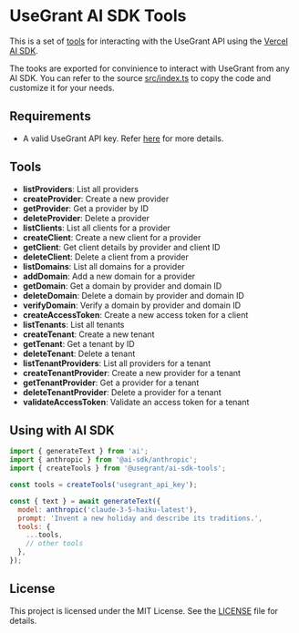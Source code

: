 # UseGrant AI SDK Tools

This is a set of [tools](https://sdk.vercel.ai/docs/foundations/tools) for interacting with the UseGrant API using the [Vercel AI SDK](https://sdk.vercel.ai/).

The tooks are exported for convinience to interact with UseGrant from any AI SDK. You can refer to
the source [src/index.ts](./src/index.ts) to copy the code and customize it for your needs.

## Requirements

- A valid UseGrant API key. Refer [here](https://usegrant.dev/docs/authentication) for more details.

## Tools

- **listProviders**: List all providers
- **createProvider**: Create a new provider
- **getProvider**: Get a provider by ID
- **deleteProvider**: Delete a provider
- **listClients**: List all clients for a provider
- **createClient**: Create a new client for a provider
- **getClient**: Get client details by provider and client ID
- **deleteClient**: Delete a client from a provider
- **listDomains**: List all domains for a provider
- **addDomain**: Add a new domain for a provider
- **getDomain**: Get a domain by provider and domain ID
- **deleteDomain**: Delete a domain by provider and domain ID
- **verifyDomain**: Verify a domain by provider and domain ID
- **createAccessToken**: Create a new access token for a client
- **listTenants**: List all tenants
- **createTenant**: Create a new tenant
- **getTenant**: Get a tenant by ID
- **deleteTenant**: Delete a tenant
- **listTenantProviders**: List all providers for a tenant
- **createTenantProvider**: Create a new provider for a tenant
- **getTenantProvider**: Get a provider for a tenant
- **deleteTenantProvider**: Delete a provider for a tenant
- **validateAccessToken**: Validate an access token for a tenant

## Using with AI SDK

```js
import { generateText } from 'ai';
import { anthropic } from '@ai-sdk/anthropic';
import { createTools } from '@usegrant/ai-sdk-tools';

const tools = createTools('usegrant_api_key');

const { text } = await generateText({
  model: anthropic('claude-3-5-haiku-latest'),
  prompt: 'Invent a new holiday and describe its traditions.',
  tools: {
    ...tools,
    // other tools
  },
});
```

## License

This project is licensed under the MIT License. See the [LICENSE](./LICENSE) file for details.
